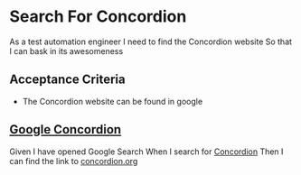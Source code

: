 # Search For Concordion

As a test automation engineer
I need to find the Concordion website
So that I can bask in its awesomeness

## Acceptance Criteria
* The Concordion website can be found in google

## [Google Concordion](-  "Scenario needs to move to a static website example  c:status=expectedToFail")
Given I have opened Google Search 
When I search for [Concordion](- "#term")
Then I can find the link to [concordion.org](- "?=google(#term, #TEXT)")